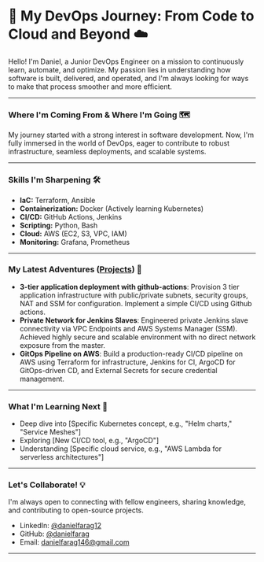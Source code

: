# 🚀 My DevOps Journey: From Code to Cloud and Beyond ☁️

Hello! I'm Daniel, a Junior DevOps Engineer on a mission to continuously learn, automate, and optimize. My passion lies in understanding how software is built, delivered, and operated, and I'm always looking for ways to make that process smoother and more efficient.

---

### Where I'm Coming From & Where I'm Going 🗺️

My journey started with a strong interest in software development. Now, I'm fully immersed in the world of DevOps, eager to contribute to robust infrastructure, seamless deployments, and scalable systems.

---

### Skills I'm Sharpening 🛠️

* **IaC:** Terraform, Ansible
* **Containerization:** Docker (Actively learning Kubernetes)
* **CI/CD:** GitHub Actions, Jenkins
* **Scripting:** Python, Bash
* **Cloud:** AWS (EC2, S3, VPC, IAM)
* **Monitoring:** Grafana, Prometheus

---

### My Latest Adventures ([Projects](https://github.com/danielfarag/projects)) 📂

* **3-tier application deployment with github-actions**: Provision 3 tier application infrastructure with public/private subnets, security groups, NAT and SSM for configuration. Implement a simple CI/CD using Github actions.
* **Private Network for Jenkins Slaves**: Engineered private Jenkins slave connectivity via VPC Endpoints and AWS Systems Manager (SSM). Achieved highly secure and scalable environment with no direct network exposure from the master.
* **GitOps Pipeline on AWS**: Build a production-ready CI/CD pipeline on AWS using Terraform for infrastructure, Jenkins for CI, ArgoCD for GitOps-driven CD, and External Secrets for secure credential management.

---

### What I'm Learning Next 🧠

* Deep dive into [Specific Kubernetes concept, e.g., "Helm charts," "Service Meshes"]
* Exploring [New CI/CD tool, e.g., "ArgoCD"]
* Understanding [Specific cloud service, e.g., "AWS Lambda for serverless architectures"]

---

### Let's Collaborate! 💡

I'm always open to connecting with fellow engineers, sharing knowledge, and contributing to open-source projects.

* LinkedIn: [@danielfarag12](http://linkedin.com/in/danielfarag12)
* GitHub: [@danielfarag](https://github.com/danielfarag)
* Email: [danielfarag146@gmail.com](mailto:danielfarag146@gmail.com)

---

